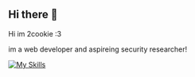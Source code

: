 ## Hi there 👋

Hi im 2cookie :3 

im a web developer and aspireing security researcher!

[![My Skills](https://skillicons.dev/icons?i=cloudflare,windows,nodejs,figma,php,powershell,unity,robloxstudio,xd,vscode,visualstudio,wordpress&theme=light)](https://skillicons.dev)
